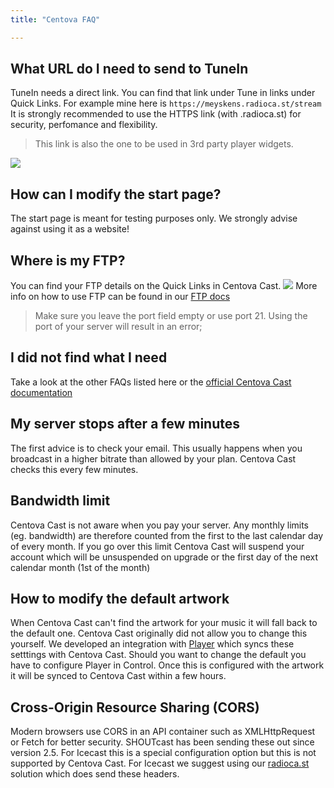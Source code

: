 ```yaml
---
title: "Centova FAQ"

---
```


## What URL do I need to send to TuneIn

TuneIn needs a direct link. You can find that link under Tune in links under Quick Links. For example mine here is `https://meyskens.radioca.st/stream`
It is strongly recommended to use the HTTPS link (with .radioca.st) for security, perfomance and flexibility.
> This link is also the one to be used in 3rd party player widgets.

![](https://images.shoutca.st/Screenshot%20from%202019-01-19%2010-55-43.png)


## How can I modify the start page?

The start page is meant for testing purposes only. We strongly advise against using it as a website!

## Where is my FTP?

You can find your FTP details on the Quick Links in Centova Cast.
![](https://images.shoutca.st/cZKjmhJuRpGhaelxZFsF_Schermafbeelding%202015-11-09%20om%2011.48.10.png)
More info on how to use FTP can be found in our [FTP docs](https://docs.shoutca.st/docs/cc-ftp.html)

> Make sure you leave the port field empty or use port 21. Using the port of your server will result in an error;


## I did not find what I need

Take a look at the other FAQs listed here or the [official Centova Cast documentation](http://www.centova.com/doc/cast/user_manual/usage_guide)

## My server stops after a few minutes
The first advice is to check your email. This usually happens when you broadcast in a higher bitrate than allowed by your plan. Centova Cast checks this every few minutes.

## Bandwidth limit
Centova Cast is not aware when you pay your server. Any monthly limits (eg. bandwidth) are therefore counted from the first to the last calendar day of every month. If you go over this limit Centova Cast will suspend your account which will be unsuspended on upgrade or the first day of the next calendar month (1st of the month)

## How to modify the default artwork
When Centova Cast can't find the artwork for your music it will fall back to the default one. Centova Cast originally did not allow you to change this yourself. We developed an integration with [Player](https://docs.shoutca.st/docs/control-Player.html) which syncs these setttings with Centova Cast. 
Should you want to change the default you have to configure Player in Control. Once this is configured with the artwork it will be synced to Centova Cast within a few hours.

## Cross-Origin Resource Sharing (CORS)
Modern browsers use CORS in an API container such as XMLHttpRequest or Fetch for better security. SHOUTcast has been sending these out since version 2.5. For Icecast this is a special configuration option but this is not supported by Centova Cast. For Icecast we suggest using our [radioca.st](https://docs.shoutca.st/docs/cc-Port-80-443--SSL-TLS-.html) solution which does send these headers.
